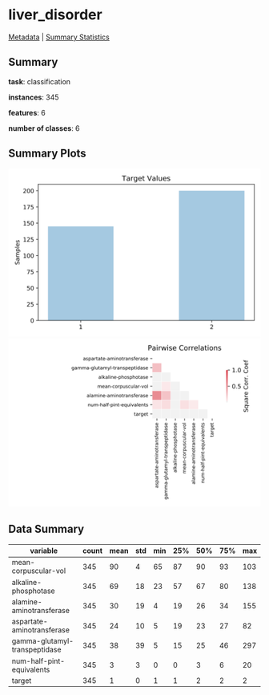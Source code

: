 # liver_disorder

[Metadata](metadata.yaml) | [Summary Statistics](summary_stats.csv)

## Summary

**task**: classification

**instances**: 345

**features**: 6

**number of classes**: 6

## Summary Plots

![Labels](label.svg)
![Corr](corr.svg)

## Data Summary

|	variable	|	count	|	mean	|	std	|	min	|	25%	|	50%	|	75%	|	max|
| --- | --- | --- | --- | --- | --- | --- | --- | --- |
|	mean-corpuscular-vol	|	345	|	90	|	4	|	65	|	87	|	90	|	93	|	103
|	alkaline-phosphotase	|	345	|	69	|	18	|	23	|	57	|	67	|	80	|	138
|	alamine-aminotransferase	|	345	|	30	|	19	|	4	|	19	|	26	|	34	|	155
|	aspartate-aminotransferase	|	345	|	24	|	10	|	5	|	19	|	23	|	27	|	82
|	gamma-glutamyl-transpeptidase	|	345	|	38	|	39	|	5	|	15	|	25	|	46	|	297
|	num-half-pint-equivalents	|	345	|	3	|	3	|	0	|	0	|	3	|	6	|	20
|	target	|	345	|	1	|	0	|	1	|	1	|	2	|	2	|	2

